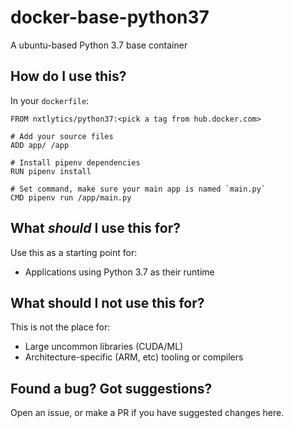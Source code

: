 # docker-base-python37

A ubuntu-based Python 3.7 base container

## How do I use this?

In your `dockerfile`:
```
FROM nxtlytics/python37:<pick a tag from hub.docker.com>

# Add your source files
ADD app/ /app

# Install pipenv dependencies
RUN pipenv install

# Set command, make sure your main app is named `main.py`
CMD pipenv run /app/main.py
```

## What *should* I use this for?

Use this as a starting point for: 

- Applications using Python 3.7 as their runtime

## What should I not use this for?

This is not the place for:

- Large uncommon libraries (CUDA/ML)
- Architecture-specific (ARM, etc) tooling or compilers

## Found a bug? Got suggestions?

Open an issue, or make a PR if you have suggested changes here.

